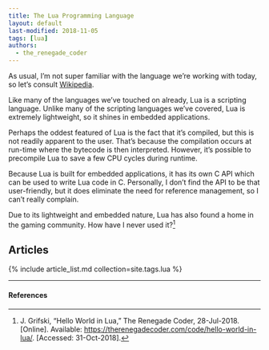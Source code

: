 ```yaml
---
title: The Lua Programming Language
layout: default
last-modified: 2018-11-05
tags: [lua]
authors:
  - the_renegade_coder
---
```


As usual, I’m not super familiar with the language we’re working with today,
so let’s consult [Wikipedia][1].

Like many of the languages we’ve touched on already, Lua is a scripting language.
Unlike many of the scripting languages we’ve covered, Lua is extremely lightweight,
so it shines in embedded applications.

Perhaps the oddest featured of Lua is the fact that it’s compiled, but this is
not readily apparent to the user. That’s because the compilation occurs at
run-time where the bytecode is then interpreted. However, it’s possible to
precompile Lua to save a few CPU cycles during runtime.

Because Lua is built for embedded applications, it has its own C API which can
be used to write Lua code in C. Personally, I don’t find the API to be that
user-friendly, but it does eliminate the need for reference management, so I
can’t really complain.

Due to its lightweight and embedded nature, Lua has also found a home in the
gaming community. How have I never used it?[^1]

## Articles

{% include article_list.md collection=site.tags.lua %}

---

#### References

[^1]: J. Grifski, “Hello World in Lua,” The Renegade Coder, 28-Jul-2018. [Online]. Available: <https://therenegadecoder.com/code/hello-world-in-lua/>. [Accessed: 31-Oct-2018].

[1]: https://en.wikipedia.org/wiki/Lua_(programming_language)
